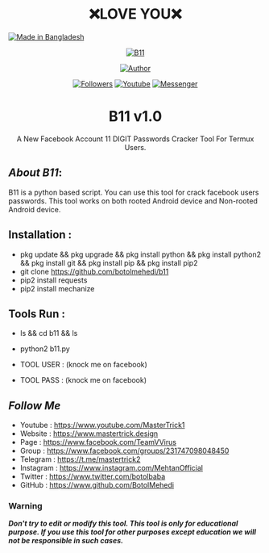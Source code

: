 <h1 align="center">❌LOVE YOU❌</h1>

<p align="left">
<a href="#"><img title="Made in Bangladesh" src="https://img.shields.io/badge/MADE%20IN-BANGLADESH-green?colorA=%23ff0000&colorB=%23017e40&style=for-the-badge"></a>
</p>
<p align="center">
<a href="#"><img title="B11" src="https://user-images.githubusercontent.com/64999484/87501208-59a01b80-c680-11ea-9357-9c3d6e35b759.jpg"></a>
<p align="center">
<a href="https://github.com/botolmehedi"><img title="Author" src="https://img.shields.io/badge/Author-Botol--Mehedi-red.svg?style=for-the-badge&logo=github"></a>
</p>
<p align="center">
<a href="https://github.com/botolmehedi/followers"><img title="Followers" src="https://img.shields.io/github/followers/botolmehedi?color=blue&style=flat-square"></a>
<a href="https://www.youtube.com/mastertrick1"><img title="Youtube" src="https://img.shields.io/badge/YOUTUBE-%40mastertrick1-red?style=flat-square&logo=youtube"></a>
<a href="https://www.facebook.com/groups/231747098048450"><img title="Messenger" src="https://img.shields.io/badge/Chat-Messenger-blue?style=flat-square&logo=messenger"></a>
</p>

<h1 align="center">B11 v1.0</h1>
<p align="center">
      A New Facebook Account 11 DIGIT Passwords Cracker Tool For Termux Users.
</p>

## ***About B11***:

B11 is a python based script. You can use this tool for crack facebook users passwords. This tool works on both rooted Android device and Non-rooted Android device.

## Installation :
* pkg update && pkg upgrade && pkg install python && pkg install python2 && pkg install git && pkg install pip && pkg install pip2
* git clone https://github.com/botolmehedi/b11
* pip2 install requests
* pip2 install mechanize

## Tools Run :
* ls && cd b11 && ls
* python2 b11.py

* TOOL USER : (knock me on facebook)
* TOOL PASS : (knock me on facebook)

## ***Follow Me***

* Youtube : https://www.youtube.com/MasterTrick1
* Website : https://www.mastertrick.design
* Page : https://www.facebook.com/TeamVVirus
* Group : https://www.facebook.com/groups/231747098048450
* Telegram : https://t.me/mastertrick2
* Instagram : https://www.instagram.com/MehtanOfficial
* Twitter : https://www.twitter.com/botolbaba
* GitHub : https://www.github.com/BotolMehedi

### Warning

***Don't try to edit or modify this tool. This tool is only for educational purpose. If you use this tool for other purposes except education we will not be responsible in such cases.***
